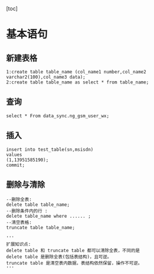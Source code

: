 [toc]

# 基本语句

## 新建表格

```plsql
1:create table table_name (col_name1 number,col_name2 varchar2(100),col_name3 data);
2:create table table_name as select * from table_name;
```

## 查询

``` plsql
select * From data_sync.ng_gsm_user_wx;
```

## 插入

```plsql
insert into test_table(sn,msisdn)
values
(1,13951585190);
commit;
```

## 删除与清除

```plsql
--删除全表:
delete table table_name;
--删除条件内的行 :
delete table_name where ...... ;
--清空表格:
truncate table table_name;

'''
扩展知识点:
delete table 和 truncate table 都可以清除全表，不同的是
delete table 是删除全表(包括表结构)，且可逆。
truncate table 是清空表内数据，表结构依然保留，操作不可逆。
'''
```



